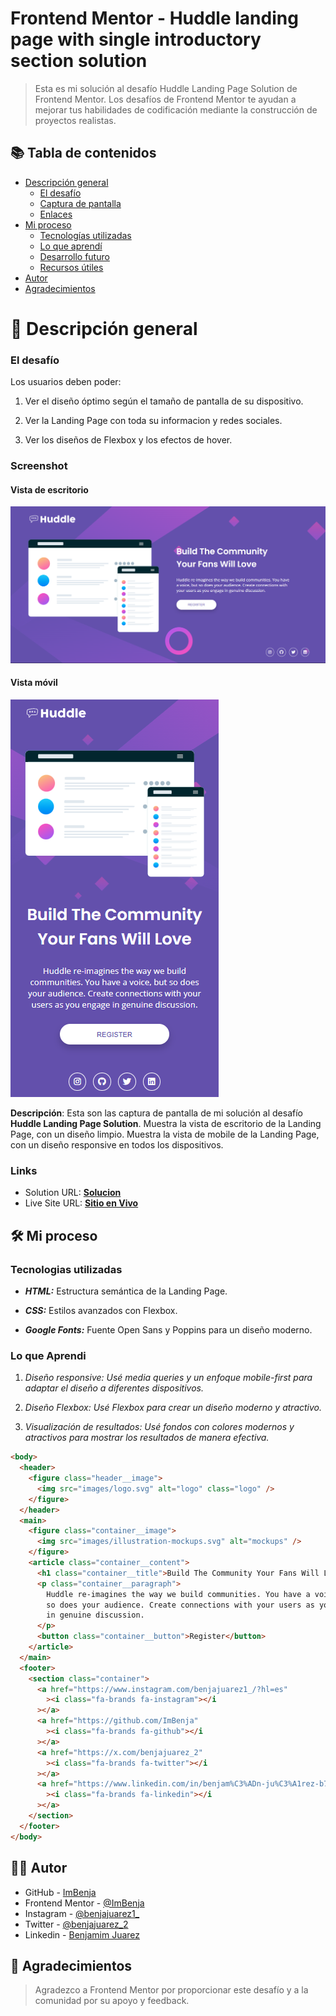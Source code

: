 # Frontend Mentor - Huddle landing page with single introductory section solution

> Esta es mi solución al desafío Huddle Landing Page Solution de Frontend Mentor. Los desafíos de Frontend Mentor te ayudan a mejorar tus habilidades de codificación mediante la construcción de proyectos realistas.

## 📚 Tabla de contenidos

- [Descripción general](#Descripción-general)
  - [El desafío](#the-challenge)
  - [Captura de pantalla](#screenshot)
  - [Enlaces](#links)
- [Mi proceso](#my-process)
  - [Tecnologías utilizadas](#built-with)
  - [Lo que aprendí](#what-i-learned)
  - [Desarrollo futuro](#continued-development)
  - [Recursos útiles](#useful-resources)
- [Autor](#author)
- [Agradecimientos](#acknowledgments)

# 📖 Descripción general

### El desafío

Los usuarios deben poder:

1. Ver el diseño óptimo según el tamaño de pantalla de su dispositivo.

2. Ver la Landing Page con toda su informacion y redes sociales.

3. Ver los diseños de Flexbox y los efectos de hover.

### Screenshot

#### Vista de escritorio

![](../design/Results/Result-Desktop.png)

#### Vista móvil

![](../design/Results/Result-Mobile.png)

**Descripción**: Esta son las captura de pantalla de mi solución al desafío **Huddle Landing Page Solution**. Muestra la vista de escritorio de la Landing Page, con un diseño limpio. Muestra la vista de mobile de la Landing Page, con un diseño responsive en todos los dispositivos.

### Links

- Solution URL: [**Solucion**](https://github.com/ImBenja/Frontend-Challenges/tree/main/Newbie/Free/10-huddle-landing-page)
- Live Site URL: [**Sitio en Vivo**](https://huddle-landing-page-information.netlify.app/)

## 🛠️ Mi proceso

### Tecnologias utilizadas

- **_HTML:_** Estructura semántica de la Landing Page.

- **_CSS:_** Estilos avanzados con Flexbox.

- **_Google Fonts:_** Fuente Open Sans y Poppins para un diseño moderno.

### Lo que Aprendi

1. _Diseño responsive: Usé media queries y un enfoque mobile-first para adaptar el diseño a diferentes dispositivos._
2. _Diseño Flexbox: Usé Flexbox para crear un diseño moderno y atractivo._

3. _Visualización de resultados: Usé fondos con colores modernos y atractivos para mostrar los resultados de manera efectiva._

```html
<body>
  <header>
    <figure class="header__image">
      <img src="images/logo.svg" alt="logo" class="logo" />
    </figure>
  </header>
  <main>
    <figure class="container__image">
      <img src="images/illustration-mockups.svg" alt="mockups" />
    </figure>
    <article class="container__content">
      <h1 class="container__title">Build The Community Your Fans Will Love</h1>
      <p class="container__paragraph">
        Huddle re-imagines the way we build communities. You have a voice, but
        so does your audience. Create connections with your users as you engage
        in genuine discussion.
      </p>
      <button class="container__button">Register</button>
    </article>
  </main>
  <footer>
    <section class="container">
      <a href="https://www.instagram.com/benjajuarez1_/?hl=es"
        ><i class="fa-brands fa-instagram"></i
      ></a>
      <a href="https://github.com/ImBenja"
        ><i class="fa-brands fa-github"></i
      ></a>
      <a href="https://x.com/benjajuarez_2"
        ><i class="fa-brands fa-twitter"></i
      ></a>
      <a href="https://www.linkedin.com/in/benjam%C3%ADn-ju%C3%A1rez-b712592b8/"
        ><i class="fa-brands fa-linkedin"></i
      ></a>
    </section>
  </footer>
</body>
```

## 👨‍💻 Autor

- GitHub - [ImBenja](https://github.com/ImBenja)
- Frontend Mentor - [@ImBenja](https://www.frontendmentor.io/profile/ImBenja)
- Instagram - [@benjajuarez1\_](https://www.instagram.com/benjajuarez1_/?hl=es)
- Twitter - [@benjajuarez_2](https://x.com/benjajuarez_2)
- Linkedin - [Benjamim Juarez](https://www.linkedin.com/in/benjam%C3%ADn-ju%C3%A1rez-b712592b8/)

## 🙏 Agradecimientos

> Agradezco a Frontend Mentor por proporcionar este desafío y a la comunidad por su apoyo y feedback.
